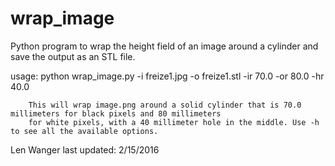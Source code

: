 # wrap_image
Python program to wrap the height field of an image around a cylinder and save the output as an STL file.

usage:
        python wrap_image.py -i freize1.jpg -o freize1.stl -ir 70.0 -or 80.0 -hr 40.0

        This will wrap image.png around a solid cylinder that is 70.0 millimeters for black pixels and 80 millimeters
        for white pixels, with a 40 millimeter hole in the middle. Use -h to see all the available options.

Len Wanger
last updated: 2/15/2016
